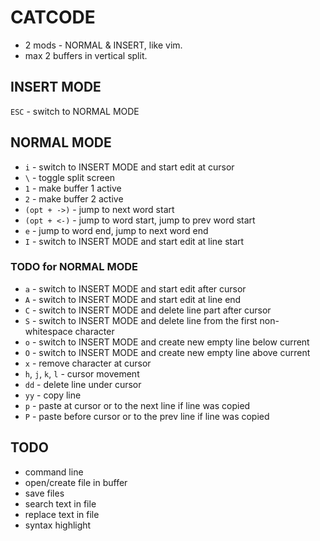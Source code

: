 # CATCODE

- 2 mods - NORMAL & INSERT, like vim.
- max 2 buffers in vertical split.

## INSERT MODE

`ESC` - switch to NORMAL MODE

## NORMAL MODE

- `i` - switch to INSERT MODE and start edit at cursor
- `\` - toggle split screen
- `1` - make buffer 1 active
- `2` - make buffer 2 active
- `(opt + ->)` - jump to next word start
- `(opt + <-)` - jump to word start, jump to prev word start
- `e` - jump to word end, jump to next word end
- `I` - switch to INSERT MODE and start edit at line start

### TODO for NORMAL MODE

- `a` - switch to INSERT MODE and start edit after cursor
- `A` - switch to INSERT MODE and start edit at line end
- `C` - switch to INSERT MODE and delete line part after cursor
- `S` - switch to INSERT MODE and delete line from the first non-whitespace character
- `o` - switch to INSERT MODE and create new empty line below current
- `O` - switch to INSERT MODE and create new empty line above current
- `x` - remove character at cursor
- `h`, `j`, `k`, `l` - cursor movement
- `dd` - delete line under cursor
- `yy` - copy line
- `p` - paste at cursor or to the next line if line was copied
- `P` - paste before cursor or to the prev line if line was copied

## TODO

- command line
- open/create file in buffer
- save files
- search text in file
- replace text in file
- syntax highlight
